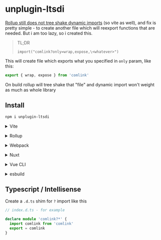 # unplugin-ltsdi

[Rollup still does not tree shake dynamic imports](https://github.com/rollup/rollup/issues/3447) (so vite as well), and fix is pretty simple - to create another file which will reexport functions that are needed. But i am too lazy, so i created this. 

> TL;DR   
>   
> `import("comlink?only=wrap,expose,\<whatever>")`

This will create file which exports what you specified in `only` param, like this:

```js
export { wrap, expose } from 'comlink'
```

On build rollup will tree shake that "file" and dynamic import won't weight as much as whole library 

## Install

```bash
npm i unplugin-ltsdi
```

<details>
<summary>Vite</summary><br>

```ts
// vite.config.ts
import LTSDI from 'unplugin-ltsdi/vite'

export default defineConfig({
  plugins: [
    LTSDI({ /* options */ }),
  ],
})
```

Example: [`playground/`](./playground/)

<br></details>

<details>
<summary>Rollup</summary><br>

```ts
// rollup.config.js
import LTSDI from 'unplugin-ltsdi/rollup'

export default {
  plugins: [
    LTSDI({ /* options */ }),
  ],
}
```

<br></details>


<details>
<summary>Webpack</summary><br>

```ts
// webpack.config.js
module.exports = {
  /* ... */
  plugins: [
    require('unplugin-ltsdi/webpack')({ /* options */ })
  ]
}
```

<br></details>

<details>
<summary>Nuxt</summary><br>

```ts
// nuxt.config.js
export default {
  buildModules: [
    ['unplugin-ltsdi/nuxt', { /* options */ }],
  ],
}
```

> This module works for both Nuxt 2 and [Nuxt Vite](https://github.com/nuxt/vite)

<br></details>

<details>
<summary>Vue CLI</summary><br>

```ts
// vue.config.js
module.exports = {
  configureWebpack: {
    plugins: [
      require('unplugin-ltsdi/webpack')({ /* options */ }),
    ],
  },
}
```

<br></details>

<details>
<summary>esbuild</summary><br>

```ts
// esbuild.config.js
import { build } from 'esbuild'
import LTSDI from 'unplugin-ltsdi/esbuild'

build({
  plugins: [LTSDI()],
})
```

<br></details>

## Typescript / Intellisense

Create a `.d.ts` shim for `?` import like this

```typescript
// index.d.ts - for example

declare module 'comlink?*' {
  import comlink from 'comlink'
  export = comlink
}
```

